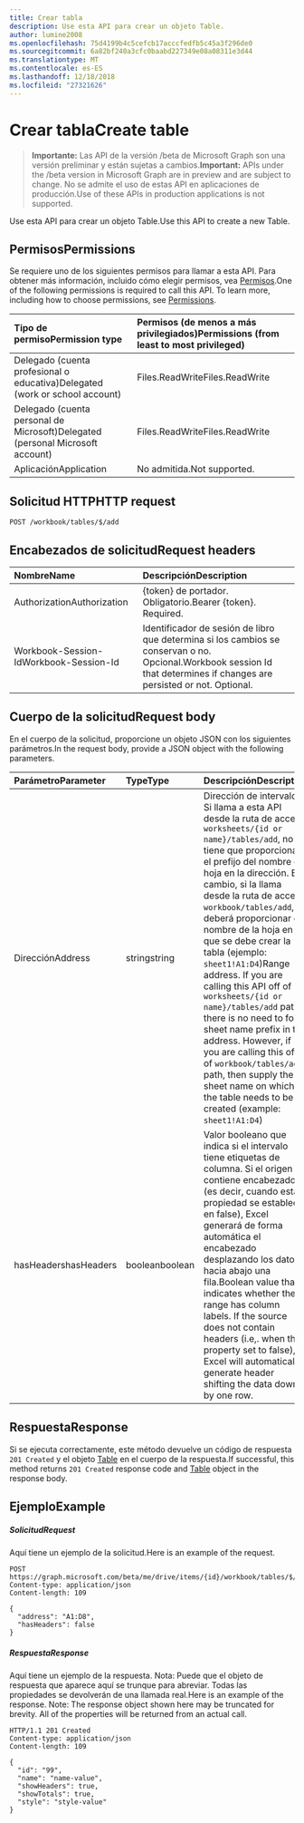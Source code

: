 ```yaml
---
title: Crear tabla
description: Use esta API para crear un objeto Table.
author: lumine2008
ms.openlocfilehash: 75d4199b4c5cefcb17acccfedfb5c45a3f296de0
ms.sourcegitcommit: 6a82bf240a3cfc0baabd227349e08a08311e3d44
ms.translationtype: MT
ms.contentlocale: es-ES
ms.lasthandoff: 12/18/2018
ms.locfileid: "27321626"
---
```

# <a name="create-table"></a><span data-ttu-id="963ec-103">Crear tabla</span><span class="sxs-lookup"><span data-stu-id="963ec-103">Create table</span></span>

> <span data-ttu-id="963ec-104">**Importante:** Las API de la versión /beta de Microsoft Graph son una versión preliminar y están sujetas a cambios.</span><span class="sxs-lookup"><span data-stu-id="963ec-104">**Important:** APIs under the /beta version in Microsoft Graph are in preview and are subject to change.</span></span> <span data-ttu-id="963ec-105">No se admite el uso de estas API en aplicaciones de producción.</span><span class="sxs-lookup"><span data-stu-id="963ec-105">Use of these APIs in production applications is not supported.</span></span>

<span data-ttu-id="963ec-106">Use esta API para crear un objeto Table.</span><span class="sxs-lookup"><span data-stu-id="963ec-106">Use this API to create a new Table.</span></span>
## <a name="permissions"></a><span data-ttu-id="963ec-107">Permisos</span><span class="sxs-lookup"><span data-stu-id="963ec-107">Permissions</span></span>
<span data-ttu-id="963ec-p102">Se requiere uno de los siguientes permisos para llamar a esta API. Para obtener más información, incluido cómo elegir permisos, vea [Permisos](/graph/permissions-reference).</span><span class="sxs-lookup"><span data-stu-id="963ec-p102">One of the following permissions is required to call this API. To learn more, including how to choose permissions, see [Permissions](/graph/permissions-reference).</span></span>

|<span data-ttu-id="963ec-110">Tipo de permiso</span><span class="sxs-lookup"><span data-stu-id="963ec-110">Permission type</span></span>      | <span data-ttu-id="963ec-111">Permisos (de menos a más privilegiados)</span><span class="sxs-lookup"><span data-stu-id="963ec-111">Permissions (from least to most privileged)</span></span>              |
|:--------------------|:---------------------------------------------------------|
|<span data-ttu-id="963ec-112">Delegado (cuenta profesional o educativa)</span><span class="sxs-lookup"><span data-stu-id="963ec-112">Delegated (work or school account)</span></span> | <span data-ttu-id="963ec-113">Files.ReadWrite</span><span class="sxs-lookup"><span data-stu-id="963ec-113">Files.ReadWrite</span></span>    |
|<span data-ttu-id="963ec-114">Delegado (cuenta personal de Microsoft)</span><span class="sxs-lookup"><span data-stu-id="963ec-114">Delegated (personal Microsoft account)</span></span> | <span data-ttu-id="963ec-115">Files.ReadWrite</span><span class="sxs-lookup"><span data-stu-id="963ec-115">Files.ReadWrite</span></span>    |
|<span data-ttu-id="963ec-116">Aplicación</span><span class="sxs-lookup"><span data-stu-id="963ec-116">Application</span></span> | <span data-ttu-id="963ec-117">No admitida.</span><span class="sxs-lookup"><span data-stu-id="963ec-117">Not supported.</span></span> |

## <a name="http-request"></a><span data-ttu-id="963ec-118">Solicitud HTTP</span><span class="sxs-lookup"><span data-stu-id="963ec-118">HTTP request</span></span>
<!-- { "blockType": "ignored" } -->
```http
POST /workbook/tables/$/add

```
## <a name="request-headers"></a><span data-ttu-id="963ec-119">Encabezados de solicitud</span><span class="sxs-lookup"><span data-stu-id="963ec-119">Request headers</span></span>
| <span data-ttu-id="963ec-120">Nombre</span><span class="sxs-lookup"><span data-stu-id="963ec-120">Name</span></span>       | <span data-ttu-id="963ec-121">Descripción</span><span class="sxs-lookup"><span data-stu-id="963ec-121">Description</span></span>|
|:---------------|:----------|
| <span data-ttu-id="963ec-122">Authorization</span><span class="sxs-lookup"><span data-stu-id="963ec-122">Authorization</span></span>  | <span data-ttu-id="963ec-p103">{token} de portador. Obligatorio.</span><span class="sxs-lookup"><span data-stu-id="963ec-p103">Bearer {token}. Required.</span></span> |
| <span data-ttu-id="963ec-125">Workbook-Session-Id</span><span class="sxs-lookup"><span data-stu-id="963ec-125">Workbook-Session-Id</span></span>  | <span data-ttu-id="963ec-p104">Identificador de sesión de libro que determina si los cambios se conservan o no. Opcional.</span><span class="sxs-lookup"><span data-stu-id="963ec-p104">Workbook session Id that determines if changes are persisted or not. Optional.</span></span>|

## <a name="request-body"></a><span data-ttu-id="963ec-128">Cuerpo de la solicitud</span><span class="sxs-lookup"><span data-stu-id="963ec-128">Request body</span></span>
<span data-ttu-id="963ec-129">En el cuerpo de la solicitud, proporcione un objeto JSON con los siguientes parámetros.</span><span class="sxs-lookup"><span data-stu-id="963ec-129">In the request body, provide a JSON object with the following parameters.</span></span>

| <span data-ttu-id="963ec-130">Parámetro</span><span class="sxs-lookup"><span data-stu-id="963ec-130">Parameter</span></span>           | <span data-ttu-id="963ec-131">Type</span><span class="sxs-lookup"><span data-stu-id="963ec-131">Type</span></span>      |<span data-ttu-id="963ec-132">Descripción</span><span class="sxs-lookup"><span data-stu-id="963ec-132">Description</span></span>|
|:---------------|:----------|:----------|
| <span data-ttu-id="963ec-133">Dirección</span><span class="sxs-lookup"><span data-stu-id="963ec-133">Address</span></span>  | <span data-ttu-id="963ec-134">string</span><span class="sxs-lookup"><span data-stu-id="963ec-134">string</span></span>| <span data-ttu-id="963ec-p105">Dirección de intervalo. Si llama a esta API desde la ruta de acceso `worksheets/{id or name}/tables/add`, no tiene que proporcionar el prefijo del nombre de hoja en la dirección. En cambio, si la llama desde la ruta de acceso `workbook/tables/add`, deberá proporcionar el nombre de la hoja en la que se debe crear la tabla (ejemplo: `sheet1!A1:D4`)</span><span class="sxs-lookup"><span data-stu-id="963ec-p105">Range address. If you are calling this API off of `worksheets/{id or name}/tables/add` path, there is no need to for sheet name prefix in the address. However, if you are calling this off of `workbook/tables/add` path, then supply the sheet name on which the table needs to be created (example: `sheet1!A1:D4`)</span></span>|
| <span data-ttu-id="963ec-138">hasHeaders</span><span class="sxs-lookup"><span data-stu-id="963ec-138">hasHeaders</span></span>  | <span data-ttu-id="963ec-139">boolean</span><span class="sxs-lookup"><span data-stu-id="963ec-139">boolean</span></span>|<span data-ttu-id="963ec-p106">Valor booleano que indica si el intervalo tiene etiquetas de columna. Si el origen no contiene encabezados (es decir, cuando esta propiedad se establece en false), Excel generará de forma automática el encabezado desplazando los datos hacia abajo una fila.</span><span class="sxs-lookup"><span data-stu-id="963ec-p106">Boolean value that indicates whether the range has column labels. If the source does not contain headers (i.e,. when this property set to false), Excel will automatically generate header shifting the data down by one row.</span></span>|

## <a name="response"></a><span data-ttu-id="963ec-143">Respuesta</span><span class="sxs-lookup"><span data-stu-id="963ec-143">Response</span></span>

<span data-ttu-id="963ec-144">Si se ejecuta correctamente, este método devuelve un código de respuesta `201 Created` y el objeto [Table](../resources/table.md) en el cuerpo de la respuesta.</span><span class="sxs-lookup"><span data-stu-id="963ec-144">If successful, this method returns `201 Created` response code and [Table](../resources/table.md) object in the response body.</span></span>

## <a name="example"></a><span data-ttu-id="963ec-145">Ejemplo</span><span class="sxs-lookup"><span data-stu-id="963ec-145">Example</span></span>
##### <a name="request"></a><span data-ttu-id="963ec-146">Solicitud</span><span class="sxs-lookup"><span data-stu-id="963ec-146">Request</span></span>
<span data-ttu-id="963ec-147">Aquí tiene un ejemplo de la solicitud.</span><span class="sxs-lookup"><span data-stu-id="963ec-147">Here is an example of the request.</span></span>
<!-- {
  "blockType": "request",
  "name": "create_table_from_workbook"
}-->
```http
POST https://graph.microsoft.com/beta/me/drive/items/{id}/workbook/tables/$/add
Content-type: application/json
Content-length: 109

{
  "address": "A1:D8",
  "hasHeaders": false
}
```
##### <a name="response"></a><span data-ttu-id="963ec-148">Respuesta</span><span class="sxs-lookup"><span data-stu-id="963ec-148">Response</span></span>
<span data-ttu-id="963ec-p107">Aquí tiene un ejemplo de la respuesta. Nota: Puede que el objeto de respuesta que aparece aquí se trunque para abreviar. Todas las propiedades se devolverán de una llamada real.</span><span class="sxs-lookup"><span data-stu-id="963ec-p107">Here is an example of the response. Note: The response object shown here may be truncated for brevity. All of the properties will be returned from an actual call.</span></span>
<!-- {
  "blockType": "response",
  "truncated": true,
  "@odata.type": "microsoft.graph.table"
} -->
```http
HTTP/1.1 201 Created
Content-type: application/json
Content-length: 109

{
  "id": "99",
  "name": "name-value",
  "showHeaders": true,
  "showTotals": true,
  "style": "style-value"
}
```

<!-- uuid: 8fcb5dbc-d5aa-4681-8e31-b001d5168d79
2015-10-25 14:57:30 UTC -->
<!-- {
  "type": "#page.annotation",
  "description": "Create Table",
  "keywords": "",
  "section": "documentation",
  "tocPath": ""
}-->
